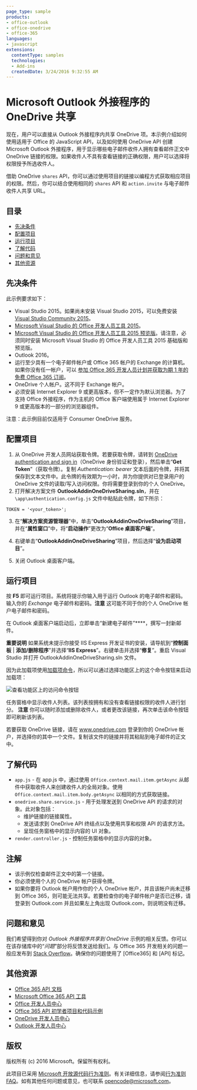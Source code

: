 ```yaml
---
page_type: sample
products:
- office-outlook
- office-onedrive
- office-365
languages:
- javascript
extensions:
  contentType: samples
  technologies:
  - Add-ins
  createdDate: 3/24/2016 9:32:55 AM
---
```

# <a name="microsoft-outlook-add-in-sharing-to-onedrive"></a>Microsoft Outlook 外接程序的 OneDrive 共享

现在，用户可以直接从 Outlook 外接程序内共享 OneDrive 项。本示例介绍如何使用适用于 Office 的 JavaScript API，以及如何使用 OneDrive API 创建 Microsoft Outlook 外接程序，用于显示哪些电子邮件收件人拥有查看邮件正文中 OneDrive 链接的权限。如果收件人不具有查看链接的正确权限，用户可以选择将权限授予所选收件人。

借助 OneDrive `shares` API，你可以通过使用项目的链接以编程方式获取相应项目的权限。然后，你可以结合使用相同的 `shares` API 和 `action.invite` 与电子邮件收件人共享 URL。


## <a name="table-of-contents"></a>目录

* [先决条件](#prerequisites)
* [配置项目](#configure-the-project)
* [运行项目](#run-the-project)
* [了解代码](#understand-the-code)
* [问题和意见](#questions-and-comments)
* [其他资源](#additional-resources)

## <a name="prerequisites"></a>先决条件

此示例要求如下：

* Visual Studio 2015。如果尚未安装 Visual Studio 2015，可以免费安装 [Visual Studio Community 2015](http://aka.ms/vscommunity2015)。 
* [Microsoft Visual Studio 的 Office 开发人员工具 2015](http://aka.ms/officedevtoolsforvs2015)。
* [Microsoft Visual Studio 的 Office 开发人员工具 2015 预览版](http://www.microsoft.com/en-us/download/details.aspx?id=49972)。请注意，必须同时安装 Microsoft Visual Studio 的 Office 开发人员工具 2015 基础版和预览版。
* Outlook 2016。
* 运行至少具有一个电子邮件帐户或 Office 365 帐户的 Exchange 的计算机。如果你没有任一帐户，可以 [参加 Office 365 开发人员计划并获取为期 1 年的免费 Office 365 订阅](https://aka.ms/devprogramsignup)。
* OneDrive 个人帐户。这不同于 Exchange 帐户。
* 必须安装 Internet Explorer 9 或更高版本，但不一定作为默认浏览器。为了支持 Office 外接程序，作为主机的 Office 客户端使用属于 Internet Explorer 9 或更高版本的一部分的浏览器组件。

注意：此示例目前仅适用于 Consumer OneDrive 服务。 

## <a name="configure-the-project"></a>配置项目

1. 从 OneDrive 开发人员网站获取令牌。若要获取令牌，请转到 [OneDrive authentication and sign in](https://dev.onedrive.com/auth/msa_oauth.htm)（OneDrive 身份验证和登录），然后单击“**Get Token**”（获取令牌）。复制 _Authentication: bearer_ 文本后面的令牌，并将其保存到文本文件中。此令牌的有效期为一小时，并为你提供对已登录用户的 OneDrive 文件的读取/写入访问权限。你将需要登录到你的个人 OneDrive。
2. 打开解决方案文件 **OutlookAddinOneDriveSharing.sln**，并在 `\app\authentication.config.js` 文件中粘贴此令牌，如下所示：
```
TOKEN = '<your_token>';
```
3. 在“**解决方案资源管理器**”中，单击“**OutlookAddinOneDriveSharing**”项目，并在“**属性窗口**”中，将“**启动操作**”更改为“**Office 桌面客户端**”。

4. 右键单击“**OutlookAddinOneDriveSharing**”项目，然后选择“**设为启动项目**”。
5. 关闭 Outlook 桌面客户端。

## <a name="run-the-project"></a>运行项目

按 **F5** 即可运行项目。系统将提示你输入用于运行 Outlook 的电子邮件和密码。输入你的 _Exchange_ 电子邮件和密码。**注意** 这可能不同于你的个人 OneDrive 帐户电子邮件和密码。 

在 Outlook 桌面客户端启动后，立即单击“新建电子邮件”****，撰写一封新邮件。

**重要说明** 如果系统未提示你接受 IIS Express 开发证书的安装，请导航到“**控制面板** | **添加/删除程序**”并选择“**IIS Express**”。右键单击并选择“**修复**”。重启 Visual Studio 并打开 OutlookAddinOneDriveSharing.sln 文件。

因为此加载项使用[加载项命令](https://msdn.microsoft.com/EN-US/library/office/mt267547.aspx)，所以可以通过选择功能区上的这个命令按钮来启动加载项：

![查看功能区上的访问命令按钮](/readme-images/commandbutton.PNG)

任务窗格中显示收件人列表。该列表按拥有和没有查看链接权限的收件人进行划分。 **注意** 你可以随时添加或删除收件人，或者更改该链接，再次单击该命令按钮即可刷新该列表。 

若要获取 OneDrive 链接，请在 www.onedrive.com 登录到你的 OneDrive 帐户，并选择你的其中一个文件。复制该文件的链接并将其粘贴到电子邮件的正文中。

## <a name="understand-the-code"></a>了解代码

* `app.js` - 在 app.js 中，通过使用 `Office.context.mail.item.getAsync` 从邮件中获取收件人来创建收件人的全局对象。使用 `Office.context.mail.item.body.getAsync` 以相同的方式获取链接。
* `onedrive.share.service.js` - 用于处理发送到 OneDrive API 的请求的对象。此对象包括：
    - 维护链接的链接属性。
    - 发送请求到 OneDrive API 终结点以及使用共享和权限 API 的请求方法。
    - 呈现任务窗格中的显示内容的 UI 对象。
* `render.controller.js` - 控制任务窗格中的显示内容的对象。 

## <a name="remarks"></a>注解

* 该示例仅检查邮件正文中的第一个链接。
* 你必须使用个人的 OneDrive 帐户获得令牌。
* 如果你要将 Outlook 帐户用作你的个人 OneDrive 帐户，并且该帐户尚未迁移到 Office 365，则可能无法共享。若要检查你的电子邮件帐户是否已迁移，请登录到 Outlook.com 并且如果左上角出现 Outlook.com，则说明没有迁移。

## <a name="questions-and-comments"></a>问题和意见

我们希望得到你对 *Outlook 外接程序共享到 OneDrive* 示例的相关反馈。你可以在该存储库中的“*问题*”部分将反馈发送给我们。与 Office 365 开发相关的问题一般应发布到 [Stack Overflow](http://stackoverflow.com/questions/tagged/Office365+API)。确保你的问题使用了 [Office365] 和 [API] 标记。

## <a name="additional-resources"></a>其他资源

* [Office 365 API 文档](http://msdn.microsoft.com/office/office365/howto/platform-development-overview)
* [Microsoft Office 365 API 工具](https://visualstudiogallery.msdn.microsoft.com/a15b85e6-69a7-4fdf-adda-a38066bb5155)
* [Office 开发人员中心](http://dev.office.com/)
* [Office 365 API 初学者项目和代码示例](http://msdn.microsoft.com/en-us/office/office365/howto/starter-projects-and-code-samples)
* [OneDrive 开发人员中心](http://dev.onedrive.com)
* [Outlook 开发人员中心](http://dev.outlook.com)

## <a name="copyright"></a>版权
版权所有 (c) 2016 Microsoft。保留所有权利。



此项目已采用 [Microsoft 开放源代码行为准则](https://opensource.microsoft.com/codeofconduct/)。有关详细信息，请参阅[行为准则 FAQ](https://opensource.microsoft.com/codeofconduct/faq/)。如有其他任何问题或意见，也可联系 [opencode@microsoft.com](mailto:opencode@microsoft.com)。
